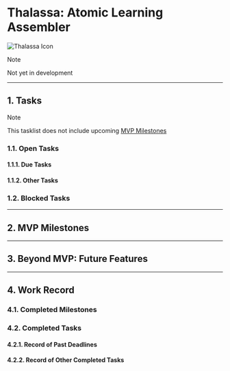 # Thalassa: Atomic Learning Assembler

![Thalassa Icon](static/thalassa/icon.png)

> [!NOTE]
> Not yet in development

---

## 1. Tasks
> [!NOTE]
> This tasklist does not include upcoming [MVP Milestones](docs/dev/roadmap/Thalassa-MVP.md#2-mvp-milestones)

### 1.1. Open Tasks

#### 1.1.1. Due Tasks

#### 1.1.2. Other Tasks

### 1.2. Blocked Tasks

---

## 2. MVP Milestones

---

## 3. Beyond MVP: Future Features

---

## 4. Work Record

### 4.1. Completed Milestones

### 4.2. Completed Tasks

#### 4.2.1. Record of Past Deadlines

#### 4.2.2. Record of Other Completed Tasks
